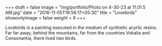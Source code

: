 +++
draft = false
image = "img/portfolio/Photo on 4-30-23 at 11.01.5 AM.jpg"
date = "2016-11-05T19:56:17+05:30"
title = "Lovebirds"
showonlyimage = false
weight = 6
+++

Lovebirds is a painting executed in the medium of synthetic acyrlic resins.
Far far away, behind the mountains, far from the countries Vokalia and Consonantia, there lived two birds. 

